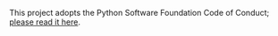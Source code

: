 This project adopts the Python Software Foundation Code of Conduct; [please read it here](https://www.python.org/psf/conduct/).